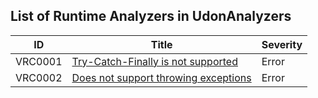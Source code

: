 ## List of Runtime Analyzers in UdonAnalyzers

| ID      | Title                                                | Severity | 
| ------- | ---------------------------------------------------- | -------- | 
| VRC0001 | [Try\-Catch\-Finally is not supported](./VRC0001.md) | Error    | 
| VRC0002 | [Does not support throwing exceptions](./VRC0002.md) | Error    | 


